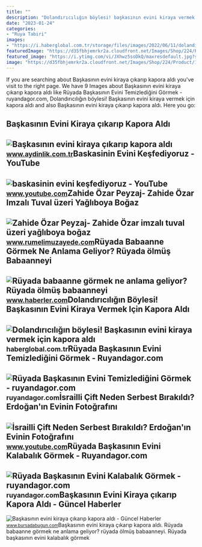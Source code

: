 ```yaml
---
title: ""
description: "Dolandırıcılığın böylesi! başkasının evini kiraya vermek için kapora aldı"
date: "2023-01-24"
categories:
- "Ruya Tabiri"
images:
- "https://i.haberglobal.com.tr/storage/files/images/2022/06/11/dolandiriciligin-boylesi-baskasinin-evini-kiraya-vermek-icin-kapora-aldi-BVNR.jpg"
featuredImage: "https://d35fbhjemrkr2a.cloudfront.net/Images/Shop/224/Product/15451/1500/68cc3c8b69d04c05a79216d28b86923a.jpg"
featured_image: "https://i.ytimg.com/vi/JXhwz5soDkQ/maxresdefault.jpg?sqp=-oaymwEmCIAKENAF8quKqQMa8AEB-AH-CYAC0AWKAgwIABABGGUgUShdMA8=&amp;rs=AOn4CLCPDwSdvRcORMR_zBvNLbRJqIGrlw"
image: "https://d35fbhjemrkr2a.cloudfront.net/Images/Shop/224/Product/15451/1500/68cc3c8b69d04c05a79216d28b86923a.jpg"
---
```


If you are searching about Başkasının evini kiraya çıkarıp kapora aldı you've visit to the right page. We have 9 Images about Başkasının evini kiraya çıkarıp kapora aldı like Rüyada Başkasının Evini Temizlediğini Görmek - ruyandagor.com, Dolandırıcılığın böylesi! Başkasının evini kiraya vermek için kapora aldı and also Başkasının evini kiraya çıkarıp kapora aldı. Here you go:

Başkasının Evini Kiraya çıkarıp Kapora Aldı
-------------------------------------------

 ![Başkasının evini kiraya çıkarıp kapora aldı](https://img.aydinlik.com.tr/rcman/Cw1280h720q95gc/storage/files/images/2022/06/10/baskasinin-evini-kiraya-cikarip-kapora-aldi-PpMO.jpg) <small>www.aydinlik.com.tr</small>Baskasinin Evini Keşfediyoruz - YouTube
---------------------------------------

 ![baskasinin evini keşfediyoruz - YouTube](https://i.ytimg.com/vi/JXhwz5soDkQ/maxresdefault.jpg?sqp=-oaymwEmCIAKENAF8quKqQMa8AEB-AH-CYAC0AWKAgwIABABGGUgUShdMA8=&rs=AOn4CLCPDwSdvRcORMR_zBvNLbRJqIGrlw) <small>www.youtube.com</small>Zahide Özar Peyzaj- Zahide Özar Imzalı Tuval üzeri Yağlıboya Boğaz
------------------------------------------------------------------

 ![Zahide Özar Peyzaj- Zahide Özar imzalı tuval üzeri yağlıboya boğaz](https://d35fbhjemrkr2a.cloudfront.net/Images/Shop/224/Product/15451/1500/68cc3c8b69d04c05a79216d28b86923a.jpg) <small>www.rumelimuzayede.com</small>Rüyada Babaanne Görmek Ne Anlama Geliyor? Rüyada ölmüş Babaanneyi
-----------------------------------------------------------------

 ![Rüyada babaanne görmek ne anlama geliyor? Rüyada ölmüş babaanneyi](https://i.hbrcdn.com/haber/2022/10/17/ruyada-babaanne-gormek-ne-anlama-geliyor-ruyada-15365149_2002_amp.jpg) <small>www.haberler.com</small>Dolandırıcılığın Böylesi! Başkasının Evini Kiraya Vermek Için Kapora Aldı
-------------------------------------------------------------------------

 ![Dolandırıcılığın böylesi! Başkasının evini kiraya vermek için kapora aldı](https://i.haberglobal.com.tr/storage/files/images/2022/06/11/dolandiriciligin-boylesi-baskasinin-evini-kiraya-vermek-icin-kapora-aldi-BVNR.jpg) <small>haberglobal.com.tr</small>Rüyada Başkasının Evini Temizlediğini Görmek - Ruyandagor.com
-------------------------------------------------------------

 ![Rüyada Başkasının Evini Temizlediğini Görmek - ruyandagor.com](https://images.ruyandagor.com/2017/04/baskasinin-evini-temizledigini-gormek-0134.jpg) <small>ruyandagor.com</small>İsrailli Çift Neden Serbest Bırakıldı? Erdoğan'ın Evinin Fotoğrafını
--------------------------------------------------------------------

 ![İsrailli Çift Neden Serbest Bırakıldı? Erdoğan'ın Evinin Fotoğrafını](https://i.ytimg.com/vi/3XZ47GO097k/maxresdefault.jpg) <small>www.youtube.com</small>Rüyada Başkasının Evini Kalabalık Görmek - Ruyandagor.com
---------------------------------------------------------

 ![Rüyada Başkasının Evini Kalabalık Görmek - ruyandagor.com](https://images.ruyandagor.com/2017/05/baskasinin-evini-kalabalik-gormek-0011.jpg) <small>ruyandagor.com</small>Başkasının Evini Kiraya çıkarıp Kapora Aldı - Güncel Haberler
-------------------------------------------------------------

 ![Başkasının evini kiraya çıkarıp kapora aldı - Güncel Haberler](https://images.bursadabugun.com/haber/2022/06/10/1519775-baskasinin-evini-kiraya-cikarip-kapora-aldi-62a39f9d561b8.jpg) <small>www.bursadabugun.com</small>Başkasının evini kiraya çıkarıp kapora aldı. Rüyada babaanne görmek ne anlama geliyor? rüyada ölmüş babaanneyi. Rüyada başkasının evini kalabalık görmek
